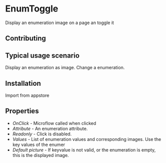 EnumToggle
=====================
Display an enumeration image on a page an toggle it

## Contributing


## Typical usage scenario
Display an enumeration as image. Change a enumeration.

## Installation

Import from appstore

## Properties

* *OnClick* - Microflow called when clicked
* *Attribute* - An enumeration attribute. 
* *Readonly* - Click is disabled.
* *Values* - List of enumeration values and corresponding images. Use the key values of the enumer
* *Default picture* - If keyvalue is not valid, or the enumeration is empty, this is the displayed image.